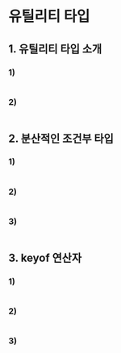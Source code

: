 # 유틸리티 타입

## 1. 유틸리티 타입 소개

### 1)

```ts

```

### 2)

```ts

```

## 2. 분산적인 조건부 타입

### 1)

```ts

```

### 2)

```ts

```

### 3)

```ts

```

## 3. keyof 연산자

### 1)

```ts

```

### 2)

```ts

```

### 3)

```ts

```

```ts

```